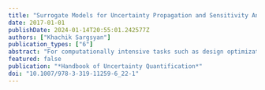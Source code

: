 ```yaml
---
title: "Surrogate Models for Uncertainty Propagation and Sensitivity Analysis"
date: 2017-01-01
publishDate: 2024-01-14T20:55:01.242577Z
authors: ["Khachik Sargsyan"]
publication_types: ["6"]
abstract: "For computationally intensive tasks such as design optimization, global sensitivity analysis, or parameter estimation, a model of interest needs to be evaluated multiple times exploring potential parameter ranges or design conditions. If a single simulation of the computational model is expensive, it is common to employ a precomputed surrogate approximation instead. The construction of an appropriate surrogate does still require a number of training evaluations of the original model. Typically, more function evaluations lead to more accurate surrogates, and therefore a careful accuracy-vs-efficiency tradeoff needs to take place for a given computational task. This chapter specifically focuses on polynomial chaos surrogates that are well suited for forward uncertainty propagation tasks, discusses a few construction mechanisms for such surrogates, and demonstrates the computational gain on select test functions."
featured: false
publication: "*Handbook of Uncertainty Quantification*"
doi: "10.1007/978-3-319-11259-6_22-1"
---
```


